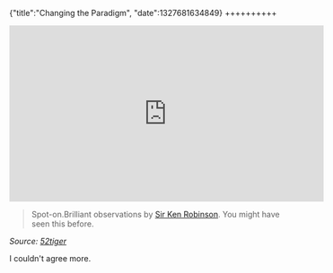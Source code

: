 {"title":"Changing the Paradigm", "date":1327681634849}
++++++++++
<iframe width="560" height="315" src="http://www.youtube.com/embed/hkPvSCq5ZXk" frameborder="0" allowfullscreen></iframe>

> Spot-on.Brilliant observations by [Sir Ken Robinson][skr]. You might have seen this before.

<cite>Source: [52tiger][52tiger skr]</cite>

I couldn't agree more.

[skr]: http://sirkenrobinson.com/skr/
[52tiger skr]: http://52tiger.net/we-penalize-kids-from-getting-distracted-from-boring-stuff-at-school/